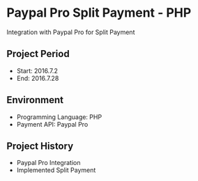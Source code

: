 Paypal Pro Split Payment - PHP
===================================

Integration with Paypal Pro for Split Payment

Project Period
----------------------
- Start: 2016.7.2
- End: 2016.7.28

## Environment
- Programming Language: PHP
- Payment API: Paypal Pro

## Project History
- Paypal Pro Integration
- Implemented Split Payment
